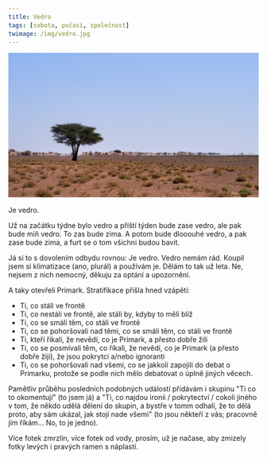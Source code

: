 ```yaml
---
title: Vedro
tags: [sobota, počasí, společnost]
twimage: /img/vedro.jpg
---
```


![cover](/img/vedro.jpg)

Je vedro.

Už na začátku týdne bylo vedro a příští týden bude zase vedro, ale pak bude míň vedro. To zas bude zima. A potom bude dlooouhé vedro, a pak zase bude zima, a furt se o tom všichni budou bavit.

Já si to s dovolením odbydu rovnou: Je vedro. Vedro nemám rád. Koupil jsem si klimatizace (ano, plurál) a používám je. Dělám to tak už leta. Ne, nejsem z nich nemocný, děkuju za optání a upozornění. 

A taky otevřeli Primark. Stratifikace přišla hned vzápětí:

- Ti, co stáli ve frontě
- Ti, co nestáli ve frontě, ale stáli by, kdyby to měli blíž
- Ti, co se smáli těm, co stáli ve frontě
- Ti, co se pohoršovali nad těmi, co se smáli těm, co stáli ve frontě
- Ti, kteří říkali, že nevědí, co je Primark, a přesto dobře žili
- Ti, co se posmívali těm, co říkali, že nevědí, co je Primark (a přesto dobře žijí), že jsou pokrytci a/nebo ignoranti
- Ti, co se pohoršovali nad všemi, co se jakkoli zapojili do debat o Primarku, protože se podle nich mělo debatovat o úplně jiných věcech.

Pamětliv průběhu posledních podobných událostí přidávám i skupinu "Ti co to okomentují" (to jsem já) a "Ti, co najdou ironii / pokrytectví / cokoli jiného v tom, že někdo udělá dělení do skupin, a bystře v tomm odhalí, že to dělá proto, aby sám ukázal, jak stojí nade všemi" (to jsou někteří z vás; pracovně jim říkám... No, to je jedno).

Více fotek zmrzlin, více fotek od vody, prosím, už je načase, aby zmizely fotky levých i pravých ramen s náplastí.